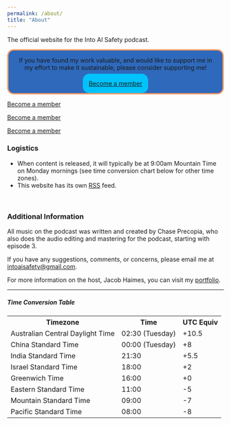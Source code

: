 ```yaml
---
permalink: /about/
title: "About"
---
```

The official website for the Into AI Safety podcast.
<br>

<div style="text-align:center; background-color:#2f69bb; border-color:#FD9A63; border-width:3px; border-style:solid;  padding:1em; border-radius:15px">
If you have found my work valuable, and would like to support me in my effort to make it sustainable, please consider supporting me!<div style="line-height:3px"><br></div>
<br><a href="https://www.patreon.com/bePatron?u=35047259" class="btn" data-patreon-widget-type="become-patron-button" style="text-align:center; background-color:#00c3fd; padding:1em; border-radius:15px">Become a member</a><script async src="https://c6.patreon.com/becomePatronButton.bundle.js"></script>
</div>

<a href="https://www.patreon.com/bePatron?u=35047259" class="btn btn--primary">Become a member</a>

<a href="https://www.patreon.com/bePatron?u=35047259" class="btn btn">Become a member</a>

<a href="https://www.patreon.com/bePatron?u=35047259" class="btn btn--info">Become a member</a>
<!-- <script async src="https://c6.patreon.com/becomePatronButton.bundle.js"></script> -->

<!-- style="text-align:center; background-color:#00c3fd; padding:1em; border-radius:15px" -->

### Logistics

- When content is released, it will typically be at 9:00am Mountain Time on Monday mornings (see time conversion chart below for other time zones).
- This website has its own <a href="https://into-ai-safety.github.io/feed.xml" target="_blank" rel="noreferrer noopener">RSS</a> feed.
<br>

### Additional Information

All music on the podcast was written and created by Chase Precopia, who also does the audio editing and mastering for the podcast, starting with episode 3.
<!-- 
The album cover image was generated with <a href="https://beta.dreamstudio.ai/dream" target="_blank" rel="noreferrer noopener">DreamStudio</a>. Once I have this podcast more established, I plan on contracting an artist to design a more permanent version. -->

If you have any suggestions, comments, or concerns, please email me at <intoaisafety@gmail.com>.

For more information on the host, Jacob Haimes, you can visit my <a href="https://jacob-haimes.github.io" target="_blank" rel="noreferrer noopener">portfolio</a>.

<hr>

##### Time Conversion Table

<!-- <table>
  <tr>
    <th>Timezone</th>
    <th>Time</th>
    <th>UTC Equiv</th>
  </tr>
  <tr>
    <td>Australian Central Daylight Time</td>
    <td>02:30 (Tuesday)</td>
    <td>+10.5</td>
  </tr>
  <tr>
    <td>China Standard Time</td>
    <td>00:00 (Tuesday)</td>
    <td>+8</td>
  </tr>
  <tr>
    <td>India Standard Time</td>
    <td>21:30</td>
    <td>+5.5</td>
  </tr>
  <tr>
    <td>Israel Standard Time</td>
    <td>18:00</td>
    <td>+2</td>
  </tr>
  <tr>
    <td>Greenwich Time</td>
    <td>16:00</td>
    <td>+0</td>
  </tr>
  <tr>
    <td>Eastern Standard Time</td>
    <td>11:00</td>
    <td>-5</td>
  </tr>
  <tr>
    <td>Mountain Standard Time</td>
    <td>09:00</td>
    <td>-7</td>
  </tr>
  <tr>
    <td>Pacific Standard Time</td>
    <td>08:00</td>
    <td>-8</td>
  </tr>
</table> -->

<table>
  <tr>
    <th>Timezone</th>
    <th>Time</th>
    <th>UTC Equiv</th>
  </tr>
  <tr>
    <td>Australian Central Daylight Time</td>
    <td>02:30 (Tuesday)</td>
    <td>+10.5</td>
  </tr>
  <tr>
    <td>China Standard Time</td>
    <td>00:00 (Tuesday)</td>
    <td>+8</td>
  </tr>
  <tr>
    <td>India Standard Time</td>
    <td>21:30</td>
    <td>+5.5</td>
  </tr>
  <tr>
    <td>Israel Standard Time</td>
    <td>18:00</td>
    <td>+2</td>
  </tr>
  <tr>
    <td>Greenwich Time</td>
    <td>16:00</td>
    <td>+0</td>
  </tr>
  <tr>
    <td>Eastern Standard Time</td>
    <td>11:00</td>
    <td>-5</td>
  </tr>
  <tr>
    <td>Mountain Standard Time</td>
    <td>09:00</td>
    <td>-7</td>
  </tr>
  <tr>
    <td>Pacific Standard Time</td>
    <td>08:00</td>
    <td>-8</td>
  </tr>
</table>
